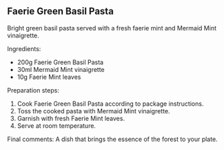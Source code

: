 ## Faerie Green Basil Pasta


Bright green basil pasta served with a fresh faerie mint and Mermaid Mint vinaigrette.

Ingredients:

* 200g Faerie Green Basil Pasta
* 30ml Mermaid Mint vinaigrette
* 10g Faerie Mint leaves

Preparation steps:

1. Cook Faerie Green Basil Pasta according to package instructions.
2. Toss the cooked pasta with Mermaid Mint vinaigrette.
3. Garnish with fresh Faerie Mint leaves.
4. Serve at room temperature.

Final comments: A dish that brings the essence of the forest to your plate.

